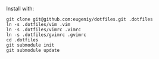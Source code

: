 Install with:

    git clone git@github.com:eugeniy/dotfiles.git .dotfiles
    ln -s .dotfiles/vim .vim
    ln -s .dotfiles/vimrc .vimrc
    ln -s .dotfiles/gvimrc .gvimrc
    cd .dotfiles
    git submodule init
    git submodule update
